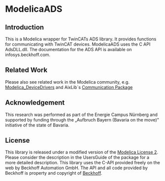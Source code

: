 ModelicaADS
===========
## Introduction
This is a Modelica wrapper for TwinCATs ADS library. It provides functions for communicating with TwinCAT devices. ModelicaADS uses the C API AdsDLL.dll. The documentation for the ADS API is available on infosys.beckhoff.com.

## Related Work
Please also see related work in the Modelica community, e.g. [Modelica_DeviceDrivers](https://github.com/modelica/Modelica_DeviceDrivers) and AixLib´s [Communication Package](https://github.com/RWTH-EBC/AixLib/tree/development/AixLib/Utilities/Communication)

## Acknowledgement
This research was performed as part of the Energie Campus Nürnberg and supported by funding through the „Aufbruch Bayern (Bavaria on the move)” initiative of the state of Bavaria. 

## License
This library is released under a modified version of the [Modelica License 2](https://www.modelica.org/licenses/ModelicaLicense2). Please consider the description in the UsersGuide of the package for a more detailed description. This library uses the C-API provided freely on the web by Beckhoff Automation GmbH. The API and all code provided by Beckhoff is property and copyright of [Beckhoff](https://infosys.beckhoff.de/content/1033/tc3_adsdll2/html/tcadsdll_intro.htm).
